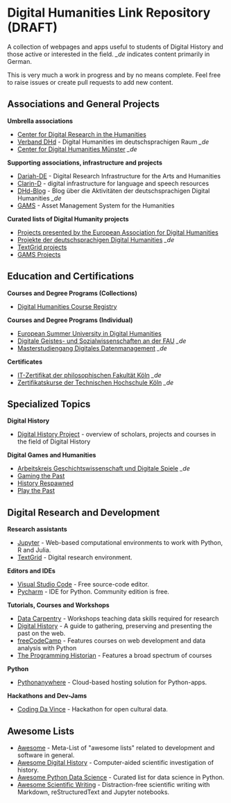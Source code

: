 # Digital Humanities Link Repository (DRAFT)

A collection of webpages and apps useful to students of Digital History and those active or interested in the field. *_de* indicates content primarily in German.

This is very much a work in progress and by no means complete. Feel free to raise issues or create pull requests to add new content.

## Associations and General Projects

**Umbrella associations**
- [Center for Digital Research in the Humanities](https://cdrh.unl.edu/)
- [Verband DHd](https://dig-hum.de/) - Digital Humanities im deutschsprachigen Raum *_de*
- [Center for Digital Humanities Münster](https://www.uni-muenster.de/CDH/) *_de*

**Supporting associations, infrastructure and projects**
- [Dariah-DE](https://de.dariah.eu/) - Digital Research Infrastructure for the Arts and Humanities
- [Clarin-D](https://www.clarin-d.net/en/)  - digital infrastructure for language and speech resources
- [DHd-Blog](https://dhd-blog.org/) - Blog über die Aktivitäten der deutschsprachigen Digital Humanities *_de*
- [GAMS](http://gams.uni-graz.at/archive/objects/context:gams/methods/sdef:Context/get?locale=de) - Asset Management System for the Humanities

**Curated lists of Digital Humanity projects**
- [Projects presented by the European Association for Digital Humanities](https://eadh.org/projects)
- [Projekte der deutschsprachigen Digital Humanities](https://dig-hum.de/forschung/projekte) *_de*
- [TextGrid projects](https://www.textgrid.de/en/web/guest/kooperationsprojekte)
- [GAMS Projects](http://gams.uni-graz.at/context:gams.projekte)

## Education and Certifications

**Courses and Degree Programs (Collections)**

- [Digital Humanities Course Registry](https://dhcr.clarin-dariah.eu/)

**Courses and Degree Programs (Individual)**

- [European Summer University in Digital Humanities](https://esu.culintec.de/)
- [Digitale Geistes- und Sozialwissenschaften an der FAU](https://www.izdigital.fau.de/) *_de*
- [Masterstudiengang Digitales Datenmanagement](https://www.ddm-master.de/) *_de*

**Certificates**
- [IT-Zertifikat der philosophischen Fakultät Köln](https://dh.phil-fak.uni-koeln.de/it-zertifikat-der-philosophischen-fakultaet) *_de*
- [Zertifikatskurse der Technischen Hochschule Köln](https://www.th-koeln.de/weiterbildung/zertifikatskurse_5882.php) *_de*

## Specialized Topics
**Digital History**
- [Digital History Project](http://digitalhistory.unl.edu/) - overview of scholars, projects and courses in the field of Digital History

**Digital Games and Humanities**
- [Arbeitskreis Geschichtswissenschaft und Digitale Spiele](https://gespielt.hypotheses.org/) *_de*
- [Gaming the Past](https://gamingthepast.net/)
- [History Respawned](https://www.historyrespawned.com/)
- [Play the Past](http://www.playthepast.org/)

## Digital Research and Development

**Research assistants**
- [Jupyter](https://jupyter.org/) - Web-based computational environments to work with Python, R and Julia.
- [TextGrid](https://www.textgrid.de/en/web/guest) - Digital research environment.

**Editors and IDEs**
- [Visual Studio Code](https://code.visualstudio.com/) - Free source-code editor.
- [Pycharm](https://code.visualstudio.com/) - IDE for Python. Community edition is free.

**Tutorials, Courses and Workshops**
- [Data Carpentry](https://datacarpentry.org/) - Workshops teaching data skills required for research
- [Digital History](https://chnm.gmu.edu/digitalhistory/) - A guide to gathering, preserving and presenting the past on the web.
- [freeCodeCamp](https://www.freecodecamp.org/) - Features courses on web development and data analysis with Python
- [The Programming Historian](https://programminghistorian.org/) - Features a broad spectrum of courses 

**Python**
- [Pythonanywhere](https://www.pythonanywhere.com/) - Cloud-based hosting solution for Python-apps.

**Hackathons and Dev-Jams**
- [Coding Da Vince](https://codingdavinci.de/en) - Hackathon for open cultural data.

## Awesome Lists
- [Awesome](https://github.com/sindresorhus/awesome) - Meta-List of "awesome lists" related to development and software in general.
- [Awesome Digital History](https://github.com/maehr/awesome-digital-history) - Computer-aided scientific investigation of history.
- [Awesome Python Data Science](https://github.com/krzjoa/awesome-python-data-science#readme) - Curated list for data science in Python.
- [Awesome Scientific Writing](https://github.com/writing-resources/awesome-scientific-writing) - Distraction-free scientific writing with Markdown, reStructuredText and Jupyter notebooks.
